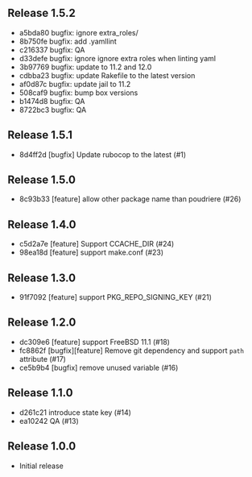## Release 1.5.2

* a5bda80 bugfix: ignore extra_roles/
* 8b750fe bugfix: add .yamllint
* c216337 bugfix: QA
* d33defe bugfix: ignore ignore extra roles when linting yaml
* 3b97769 bugfix: update to 11.2 and 12.0
* cdbba23 bugfix: update Rakefile to the latest version
* af0d87c bugfix: update jail to 11.2
* 508caf9 bugfix: bump box versions
* b1474d8 bugfix: QA
* 8722bc3 bugfix: QA

## Release 1.5.1

* 8d4ff2d [bugfix] Update rubocop to the latest (#1)

## Release 1.5.0

* 8c93b33 [feature] allow other package name than poudriere (#26)

## Release 1.4.0

* c5d2a7e [feature] Support CCACHE_DIR (#24)
* 98ea18d [feature] support make.conf (#23)

## Release 1.3.0

* 91f7092 [feature] support PKG_REPO_SIGNING_KEY (#21)

## Release 1.2.0

* dc309e6 [feature] support FreeBSD 11.1 (#18)
* fc8862f [bugfix][feature] Remove git dependency and support `path` attribute (#17)
* ce5b9b4 [bugfix] remove unused variable (#16)

## Release 1.1.0

* d261c21 introduce state key (#14)
* ea10242 QA (#13)

## Release 1.0.0

* Initial release
